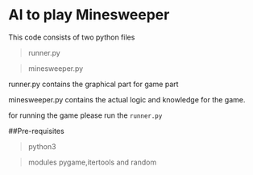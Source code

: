 # AI to play Minesweeper

This code consists of two python files
>runner.py

>minesweeper.py

runner.py contains the graphical part for game part

minesweeper.py contains the actual logic and knowledge for the game.


for running the game please run the ```runner.py``` 


##Pre-requisites

>python3

>modules pygame,itertools and random